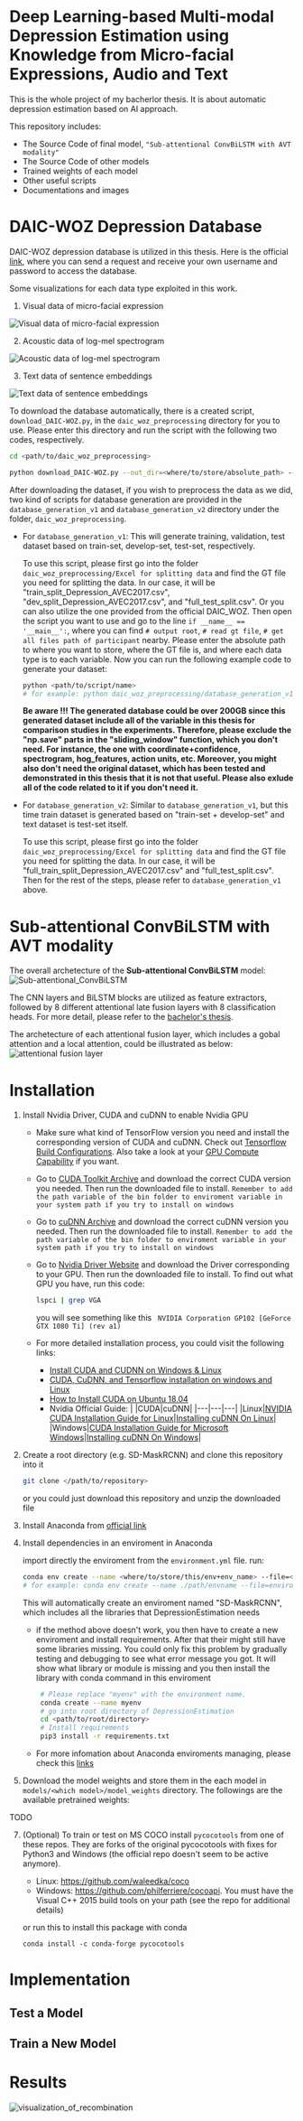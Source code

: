 # Deep Learning-based Multi-modal Depression Estimation using Knowledge from Micro-facial Expressions, Audio and Text

This is the whole project of my bacherlor thesis. It is about automatic depression estimation based on AI approach.

This repository includes:

* The Source Code of final model, `"Sub-attentional ConvBiLSTM with AVT modality"`
* The Source Code of other models
* Trained weights of each model
* Other useful scripts
* Documentations and images

# DAIC-WOZ Depression Database
DAIC-WOZ depression database is utilized in this thesis. Here is the official [link](https://dcapswoz.ict.usc.edu/), where you can send a request and receive your own username and password to access the database.


Some visualizations for each data type exploited in this work.

1. Visual data of micro-facial expression

![Visual data of micro-facial expression](https://github.com/PingCheng-Wei/DepressionEstimation/blob/main/images/gif_P321_time-58-88.gif)

2. Acoustic data of log-mel spectrogram

![Acoustic data of log-mel spectrogram](https://github.com/PingCheng-Wei/DepressionEstimation/blob/main/images/mel_spectrogram_comparison.png)

3. Text data of sentence embeddings

![Text data of sentence embeddings](https://github.com/PingCheng-Wei/DepressionEstimation/blob/main/images/sentence_embeddings.png)


To download the database automatically, there is a created script, `download_DAIC-WOZ.py`, in the `daic_woz_preprocessing` directory for you to use. Please enter this directory and run the script with the following two codes, respectively.

```bash
cd <path/to/daic_woz_preprocessing>

python download_DAIC-WOZ.py --out_dir=<where/to/store/absolute_path> --username=<the_give_username> --password=<the_given_password>
```

After downloading the dataset, if you wish to preprocess the data as we did, two kind of scripts for database generation are provided in the `database_generation_v1` and `database_generation_v2` directory under the folder, `daic_woz_preprocessing`.

* For `database_generation_v1`: This will generate training, validation, test dataset based on train-set, develop-set, test-set, respectively.

    To use this script, please first go into the folder `daic_woz_preprocessing/Excel for splitting data` and find the GT file you need for splitting the data. In our case, it will be "train_split_Depression_AVEC2017.csv", "dev_split_Depression_AVEC2017.csv", and "full_test_split.csv". Or you can also utilize the one provided from the official DAIC_WOZ. Then open the script you want to use and go to the line `if __name__ == '__main__':`, where you can find `# output root`, `# read gt file`, `# get all files path of participant` nearby. Please enter the absolute path to where you want to store, where the GT file is, and where each data type is to each variable. Now you can run the following example code to generate your dataset:

    ```bash
    python <path/to/script/name>
    # for example: python daic_woz_preprocessing/database_generation_v1/database_generation_train.py
    ```

    **Be aware !!! The generated database could be over 200GB since this generated dataset include all of the variable in this thesis for comparison studies in the experiments. Therefore, please exclude the "np.save" parts in the "sliding_window" function, which you don't need. For instance, the one with coordinate+confidence, spectrogram, hog_features, action units, etc. Moreover, you might also don't need the original dataset, which has been tested and demonstrated in this thesis that it is not that useful. Please also exlude all of the code related to it if you don't need it.**

* For `database_generation_v2`: Similar to `database_generation_v1`, but this time train dataset is generated based on "train-set + develop-set" and text dataset is test-set itself.

    To use this script, please first go into the folder `daic_woz_preprocessing/Excel for splitting data` and find the GT file you need for splitting the data. In our case, it will be "full_train_split_Depression_AVEC2017.csv" and "full_test_split.csv". Then for the rest of the steps, please refer to `database_generation_v1` above.

# Sub-attentional ConvBiLSTM with AVT modality

The overall archetecture of the **Sub-attentional ConvBiLSTM** model:
![Sub-attentional_ConvBiLSTM](https://github.com/PingCheng-Wei/DepressionEstimation/blob/main/images/ConvBiLSTM_Sub-Atten.png)

The CNN layers and BiLSTM blocks are utilized as feature extractors, followed by 8 different attentional late fusion layers with 8 classification heads. For more detail, please refer to the [bachelor's thesis](https://github.com/PingCheng-Wei/DepressionEstimation/blob/main/BA_Ping-Cheng%20Wei.pdf).

The archetecture of each attentional fusion layer, which includes a gobal attention and a local attention, could be illustrated as below:
![attentional fusion layer](https://github.com/PingCheng-Wei/DepressionEstimation/blob/main/images/Attentional_Fusion_Block.png)


# Installation

1. Install Nvidia Driver, CUDA and cuDNN to enable Nvidia GPU
    * Make sure what kind of TensorFlow version you need and install the corresponding version of CUDA and cuDNN. Check out [Tensorflow Build Configurations](https://www.tensorflow.org/install/source#tested_build_configurations). Also take a look at your [GPU Compute Capability](https://developer.nvidia.com/cuda-gpus) if you want.
    * Go to [CUDA Toolkit Archive](https://developer.nvidia.com/cuda-toolkit-archive) and download the correct CUDA version you needed. Then run the downloaded file to install. `Remember to add the path variable of the bin folder to enviroment variable in your system path if you try to install on windows`
    * Go to [cuDNN Archive](https://developer.nvidia.com/rdp/cudnn-archive) and download the correct cuDNN version you needed. Then run the downloaded file to install. `Remember to add the path variable of the bin folder to enviroment variable in your system path if you try to install on windows`
    * Go to [Nvidia Driver Website](https://www.nvidia.com/Download/index.aspx?lang=en-us) and download the Driver corresponding to your GPU. Then run the downloaded file to install. To find out what GPU you have, run this code:
        ```bash
        lspci | grep VGA
        ```
        you will see something like this ` NVIDIA Corporation GP102 [GeForce GTX 1080 Ti] (rev a1)`
    
    * For more detailed installation process, you could visit the following links:
        * [Install CUDA and CUDNN on Windows & Linux](https://techzizou.com/install-cuda-and-cudnn-on-windows-and-linux/)
        * [CUDA, CuDNN, and Tensorflow installation on windows and Linux](https://codeperfectplus.herokuapp.com/cuda-and-tensorflow-installation-on-windows-linux)
        * [How to Install CUDA on Ubuntu 18.04](https://linoxide.com/install-cuda-ubuntu/)
        * Nvidia Official Guide:
            | |CUDA|cuDNN|
            |---|---|---|
            |Linux|[NVIDIA CUDA Installation Guide for Linux](https://docs.nvidia.com/cuda/cuda-installation-guide-linux/index.html)|[Installing cuDNN On Linux](https://docs.nvidia.com/deeplearning/cudnn/install-guide/index.html#install-linux)|
            |Windows|[CUDA Installation Guide for Microsoft Windows](https://docs.nvidia.com/cuda/cuda-installation-guide-microsoft-windows/index.html)|[Installing cuDNN On Windows](https://docs.nvidia.com/deeplearning/cudnn/install-guide/index.html#install-windows)|
2. Create a root directory (e.g. SD-MaskRCNN) and clone this repository into it

   ```bash
   git clone </path/to/repository>
   ```

   or you could just download this repository and unzip the downloaded file

3. Install Anaconda from [official link](https://docs.anaconda.com/anaconda/install/index.html)

4. Install dependencies in an enviroment in Anaconda

    import directly the enviroment from the `environment.yml` file. run:

    ```bash
    conda env create --name <where/to/store/this/env+env_name> --file=<path/to/environment.yml/file>
    # for example: conda env create --name ./path/envname --file=environment.yml
    ```

    This will automatically create an enviroment named "SD-MaskRCNN", which includes all the libraries that DepressionEstimation needs

   * if the method above doesn't work, you then have to create a new enviroment and install requirements. After that their might still have some libraries missing. You could only fix this problem by gradually testing and debugging to see what error message you got. It will show what library or module is missing and you then install the library with conda command in this enviroment

     ```bash
      # Please replace "myenv" with the environment name.
      conda create --name myenv
      # go into root directory of DepressionEstimation
      cd <path/to/root/directory>
      # Install requirements
      pip3 install -r requirements.txt
     ```

   * For more infomation about Anaconda enviroments managing, please check this [links](https://docs.conda.io/projects/conda/en/latest/user-guide/tasks/manage-environments.html)

5. Download the model weights and store them in the each model in `models/<which model>/model_weights` directory. The followings are the available pretrained weights:

TODO


7. (Optional) To train or test on MS COCO install `pycocotools` from one of these repos. They are forks of the original pycocotools with fixes for Python3 and Windows (the official repo doesn't seem to be active anymore).

    * Linux: https://github.com/waleedka/coco
    * Windows: https://github.com/philferriere/cocoapi.
    You must have the Visual C++ 2015 build tools on your path (see the repo for additional details)

   or run this to install this package with conda
   ```
   conda install -c conda-forge pycocotools
   ```


# Implementation

## Test a Model

## Train a New Model


# Results

![visualization_of_recombination](https://github.com/PingCheng-Wei/DepressionEstimation/blob/main/images/visualization_of_recombination.PNG)